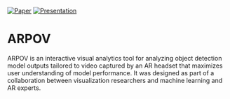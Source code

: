 [![Paper](https://img.shields.io/badge/read%20the-paper-blueviolet)](https://drive.google.com/file/d/1YRTWey_-dwokRPS4khmohgh7nY98Xvta/view?usp=sharing) 
[![Presentation](https://img.shields.io/badge/watch%20the-presentation-brightgreen)](https://drive.google.com/file/d/1VoTLyiOokUvBWNDL_-HQITL-VaskR55b/view?usp=sharing)

# ARPOV
ARPOV is an interactive visual analytics tool for analyzing object detection model outputs tailored to video captured by an AR headset that maximizes user understanding of model performance. It was designed as part of a collaboration between visualization researchers and machine learning and AR experts.
